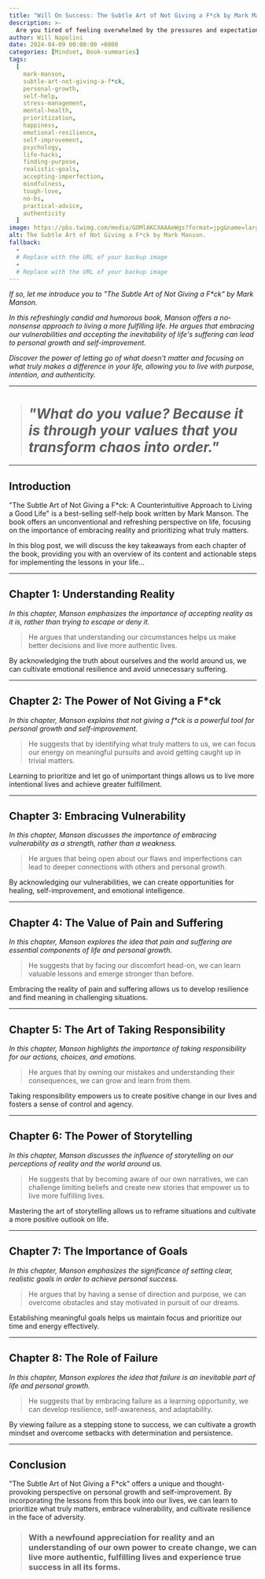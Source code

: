 ```yaml
---
title: "Will On Success: The Subtle Art of Not Giving a F*ck by Mark Manson"
description: >-
  Are you tired of feeling overwhelmed by the pressures and expectations of modern life? Have you ever struggled with the challenge of prioritizing what truly matters in your life, amidst a sea of distractions and demands? Do you wish to develop a healthier mindset that allows you to focus on what truly matters while letting go of what doesn't?
author: Will Napolini
date: 2024-04-09 00:00:00 +0800
categories: [Mindset, Book-summaries]
tags:
  [
    mark-manson,
    subtle-art-not-giving-a-f*ck,
    personal-growth,
    self-help,
    stress-management,
    mental-health,
    prioritization,
    happiness,
    emotional-resilience,
    self-improvement,
    psychology,
    life-hacks,
    finding-purpose,
    realistic-goals,
    accepting-imperfection,
    mindfulness,
    tough-love,
    no-bs,
    practical-advice,
    authenticity
  ]
image: https://pbs.twimg.com/media/GOMlAKCXAAAeWgs?format=jpg&name=large
alt: The Subtle Art of Not Giving a F*ck by Mark Manson.
fallback:
  -
  # Replace with the URL of your backup image
  -
  # Replace with the URL of your backup image
---
```


_If so, let me introduce you to "The Subtle Art of Not Giving a F\*ck" by Mark Manson._

_In this refreshingly candid and humorous book, Manson offers a no-nonsense approach to living a more fulfilling life. He argues that embracing our vulnerabilities and accepting the inevitability of life's suffering can lead to personal growth and self-improvement._

_Discover the power of letting go of what doesn't matter and focusing on what truly makes a difference in your life, allowing you to live with purpose, intention, and authenticity._

---

> # _"What do you value? Because it is through your values that you transform chaos into order."_

---

## Introduction

"The Subtle Art of Not Giving a F\*ck: A Counterintuitive Approach to Living a Good Life" is a best-selling self-help book written by Mark Manson. The book offers an unconventional and refreshing perspective on life, focusing on the importance of embracing reality and prioritizing what truly matters.

In this blog post, we will discuss the key takeaways from each chapter of the book, providing you with an overview of its content and actionable steps for implementing the lessons in your life...

---

## Chapter 1: Understanding Reality

_In this chapter, Manson emphasizes the importance of accepting reality as it is, rather than trying to escape or deny it._

> He argues that understanding our circumstances helps us make better decisions and live more authentic lives.

By acknowledging the truth about ourselves and the world around us, we can cultivate emotional resilience and avoid unnecessary suffering.

---

## Chapter 2: The Power of Not Giving a F\*ck

_In this chapter, Manson explains that not giving a f\*ck is a powerful tool for personal growth and self-improvement._

> He suggests that by identifying what truly matters to us, we can focus our energy on meaningful pursuits and avoid getting caught up in trivial matters.

Learning to prioritize and let go of unimportant things allows us to live more intentional lives and achieve greater fulfillment.

---

## Chapter 3: Embracing Vulnerability

_In this chapter, Manson discusses the importance of embracing vulnerability as a strength, rather than a weakness._

> He argues that being open about our flaws and imperfections can lead to deeper connections with others and personal growth.

By acknowledging our vulnerabilities, we can create opportunities for healing, self-improvement, and emotional intelligence.

---

## Chapter 4: The Value of Pain and Suffering

_In this chapter, Manson explores the idea that pain and suffering are essential components of life and personal growth._

> He suggests that by facing our discomfort head-on, we can learn valuable lessons and emerge stronger than before.

Embracing the reality of pain and suffering allows us to develop resilience and find meaning in challenging situations.

---

## Chapter 5: The Art of Taking Responsibility

_In this chapter, Manson highlights the importance of taking responsibility for our actions, choices, and emotions._

> He argues that by owning our mistakes and understanding their consequences, we can grow and learn from them.

Taking responsibility empowers us to create positive change in our lives and fosters a sense of control and agency.

---

## Chapter 6: The Power of Storytelling

_In this chapter, Manson discusses the influence of storytelling on our perceptions of reality and the world around us._

> He suggests that by becoming aware of our own narratives, we can challenge limiting beliefs and create new stories that empower us to live more fulfilling lives.

Mastering the art of storytelling allows us to reframe situations and cultivate a more positive outlook on life.

---

## Chapter 7: The Importance of Goals

_In this chapter, Manson emphasizes the significance of setting clear, realistic goals in order to achieve personal success._

> He argues that by having a sense of direction and purpose, we can overcome obstacles and stay motivated in pursuit of our dreams.

Establishing meaningful goals helps us maintain focus and prioritize our time and energy effectively.

---

## Chapter 8: The Role of Failure

_In this chapter, Manson explores the idea that failure is an inevitable part of life and personal growth._

> He suggests that by embracing failure as a learning opportunity, we can develop resilience, self-awareness, and adaptability.

By viewing failure as a stepping stone to success, we can cultivate a growth mindset and overcome setbacks with determination and persistence.

---

## Conclusion

"The Subtle Art of Not Giving a F\*ck" offers a unique and thought-provoking perspective on personal growth and self-improvement. By incorporating the lessons from this book into our lives, we can learn to prioritize what truly matters, embrace vulnerability, and cultivate resilience in the face of adversity.

> ### With a newfound appreciation for reality and an understanding of our own power to create change, we can live more authentic, fulfilling lives and experience true success in all its forms.
